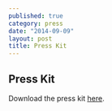 ```yaml
---
published: true
category: press
date: "2014-09-09"
layout: post
title: Press Kit
---
```


## Press Kit

Download the press kit <u><a href="http://www.rowhardnoexcuses.org/RHNEPressKit.pdf" target="_blank">here</a></u>.